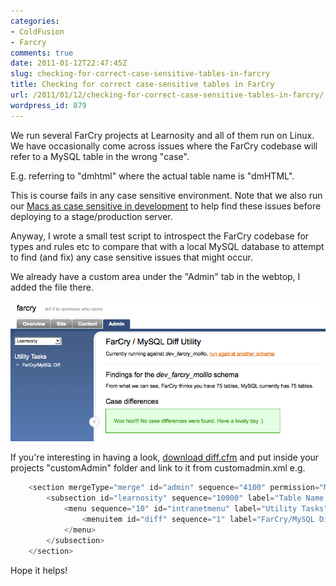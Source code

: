 ```yaml
---
categories:
- ColdFusion
- Farcry
comments: true
date: 2011-01-12T22:47:45Z
slug: checking-for-correct-case-sensitive-tables-in-farcry
title: Checking for correct case-sensitive tables in FarCry
url: /2011/01/12/checking-for-correct-case-sensitive-tables-in-farcry/
wordpress_id: 879
---
```


We run several FarCry projects at Learnosity and all of them run on Linux. We have occasionally come across issues where the FarCry codebase will refer to a MySQL table in the wrong "case".

E.g. referring to "dmhtml" where the actual table name is "dmHTML".

This is course fails in any case sensitive environment. Note that we also run our [Macs as case sensitive in development](http://www.chapter31.com/2010/10/04/case-sensitive-development-on-mac-os-x/) to help find these issues before deploying to a stage/production server.

Anyway, I wrote a small test script to introspect the FarCry codebase for types and rules etc to compare that with a local MySQL database to attempt to find (and fix) any case sensitive issues that might occur.

We already have a custom area under the "Admin" tab in the webtop, I added the file there.

![webtop](/images/uploads/2011/01/webtop.png)

If you're interesting in having a look, [download diff.cfm](/images/uploads/2011/01/diff.cfm) and put inside your projects "customAdmin" folder and link to it from customadmin.xml e.g.

``` javascript
	<section mergeType="merge" id="admin" sequence="4100" permission="MainNavAdminTab" label="Admin" icon="config" description="administration/utility tasks">
		<subsection id="learnosity" sequence="10000" label="Table Name Check" permission="AdminGeneralTab">
			<menu sequence="10" id="intranetmenu" label="Utility Tasks" labelType="value">
				<menuitem id="diff" sequence="1" label="FarCry/MySQL Diff" link="/admin/customadmin.cfm?module=diff.cfm" />
			</menu>
		</subsection>
	</section>
```

Hope it helps!


